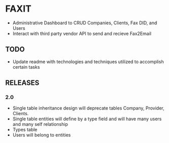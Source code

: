 
# FAXIT
- Administrative Dashboard to CRUD Companies, Clients, Fax DID, and Users
- Interact with third party vendor API to send and recieve Fax2Email

## TODO
- Update readme with technologies and techniques utilized to accomplish certain tasks 


## RELEASES
### 2.0
- Single table inheritance design will deprecate tables Company, Provider, Clients.
- Single table entities will define by a type field and will have many users and many self relationship
- Types table
- Users will belong to entities
